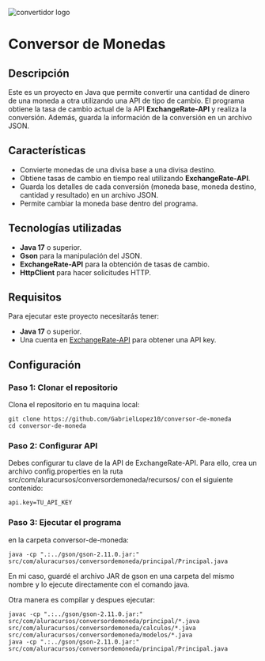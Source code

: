 ![convertidor logo](https://res.cloudinary.com/dfzw74nlk/image/upload/v1728926616/viw7kkf1zeamkicojjzs.jpg)

# Conversor de Monedas

## Descripción
Este es un proyecto en Java que permite convertir una cantidad de dinero de una moneda a otra
utilizando una API de tipo de cambio. El programa obtiene la tasa de cambio actual de la API **ExchangeRate-API**
y realiza la conversión. Además, guarda la información de la conversión en un archivo JSON.

## Características
- Convierte monedas de una divisa base a una divisa destino.
- Obtiene tasas de cambio en tiempo real utilizando **ExchangeRate-API**.
- Guarda los detalles de cada conversión (moneda base, moneda destino, cantidad y resultado) en un archivo JSON.
- Permite cambiar la moneda base dentro del programa.

## Tecnologías utilizadas
- **Java 17** o superior.
- **Gson** para la manipulación del JSON.
- **ExchangeRate-API** para la obtención de tasas de cambio.
- **HttpClient** para hacer solicitudes HTTP.

## Requisitos

Para ejecutar este proyecto necesitarás tener:

- **Java 17** o superior.
- Una cuenta en [ExchangeRate-API](https://www.exchangerate-api.com/) para obtener una API key.

## Configuración

### Paso 1: Clonar el repositorio

Clona el repositorio en tu maquina local:

```
git clone https://github.com/GabrielLopez10/conversor-de-moneda
cd conversor-de-moneda
```

### Paso 2: Configurar API

Debes configurar tu clave de la API de ExchangeRate-API. 
Para ello, crea un archivo config.properties en la ruta src/com/aluracursos/conversordemoneda/recursos/ con el siguiente contenido:

```
api.key=TU_API_KEY
```

### Paso 3: Ejecutar el programa

en la carpeta conversor-de-moneda:

```
java -cp ".:../gson/gson-2.11.0.jar:" src/com/aluracursos/conversordemoneda/principal/Principal.java
```
En mi caso, guardé el archivo JAR de gson en una carpeta del mismo nombre y lo ejecute directamente con el comando java.

Otra manera es compilar y despues ejecutar:

```
javac -cp ".:../gson/gson-2.11.0.jar:" src/com/aluracursos/conversordemoneda/principal/*.java src/com/aluracursos/conversordemoneda/calculos/*.java src/com/aluracursos/conversordemoneda/modelos/*.java
java -cp ".:../gson/gson-2.11.0.jar:" src/com/aluracursos/conversordemoneda/principal/Principal.java
```
